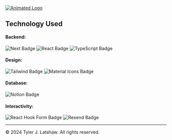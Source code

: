 [![Animated Logo](https://tylerlatshaw.com/static/gradient-logo-animated.svg  "Animated Logo")](https://tylerlatshaw.com/  "Animated Logo")

## Technology Used

#### Backend:

<a href="https://www.npmjs.com/package/next" style="text-decoration: none;" target="_blank">
    <img src="https://img.shields.io/badge/dynamic/json?url=https%3A%2F%2Fgithub.com%2Ftylerlatshaw%2FPersonal-Website%2Fraw%2Fmain%2Fpackage.json&query=%24.dependencies.next&logo=npm&label=NextJS&color=red&style=for-the-badge" alt="Next Badge">
</a>
<a href="https://www.npmjs.com/package/react" style="text-decoration: none;" target="_blank">
    <img src="https://img.shields.io/badge/dynamic/json?url=https%3A%2F%2Fgithub.com%2Ftylerlatshaw%2FPersonal-Website%2Fraw%2Fmain%2Fpackage.json&query=%24.dependencies.react&logo=react&label=React&color=lightblue&style=for-the-badge" alt="React Badge">
</a>
<a href="https://www.npmjs.com/package/typescript" style="text-decoration: none;" target="_blank">
    <img src="https://img.shields.io/badge/dynamic/json?url=https%3A%2F%2Fgithub.com%2Ftylerlatshaw%2FPersonal-Website%2Fraw%2Fmain%2Fpackage.json&query=%24.devDependencies.typescript&logo=typescript&logoColor=blue&label=TypeScript&color=blue&style=for-the-badge" alt="TypeScript Badge">
</a>

#### Design:

<a href="https://www.npmjs.com/package/tailwindcss" style="text-decoration: none;" target="_blank">
    <img src="https://img.shields.io/badge/dynamic/json?url=https%3A%2F%2Fgithub.com%2Ftylerlatshaw%2FPersonal-Website%2Fraw%2Fmain%2Fpackage.json&query=%24.devDependencies.tailwindcss&logo=tailwindcss&label=Tailwind&style=for-the-badge" alt="Tailwind Badge">
</a>
<a href="https://www.npmjs.com/package/@mui/icons-material" style="text-decoration: none;" target="_blank">
    <img src="https://img.shields.io/badge/dynamic/json?url=https%3A%2F%2Fgithub.com%2Ftylerlatshaw%2FPersonal-Website%2Fraw%2Fmain%2Fpackage.json&query=%24.dependencies%5B%22%40mui%2Ficons-material%22%5D&logo=mui&label=Material%20Icons&color=blue&style=for-the-badge" alt="Material Icons Badge">
</a>

#### Database:

<a href="https://www.npmjs.com/package/@notionhq/client" style="text-decoration: none;" target="_blank">
    <img src="https://img.shields.io/badge/dynamic/json?url=https%3A%2F%2Fgithub.com%2Ftylerlatshaw%2FPersonal-Website%2Fraw%2Fmain%2Fpackage.json&query=%24.dependencies%5B%22%40notionhq%2Fclient%22%5D&logo=notion&label=Notion&color=darkgreen&style=for-the-badge" alt="Notion Badge">
</a>

#### Interactivity: 

<a href="https://www.npmjs.com/package/react-hook-form" style="text-decoration: none;" target="_blank">
    <img src="https://img.shields.io/badge/dynamic/json?url=https%3A%2F%2Fgithub.com%2Ftylerlatshaw%2FPersonal-Website%2Fraw%2Fmain%2Fpackage.json&query=%24.dependencies%5B%22react-hook-form%22%5D&logo=react-hook-form&logoColor=F9C7EF&label=React%20Hook%20Form&color=EC598F&style=for-the-badge" alt="React Hook Form Badge">
</a>
<a href="https://www.npmjs.com/package/resend" style="text-decoration: none;" target="_blank">
    <img src="https://img.shields.io/badge/dynamic/json?url=https%3A%2F%2Fgithub.com%2Ftylerlatshaw%2FPersonal-Website%2Fraw%2Fmain%2Fpackage.json&query=%24.dependencies%5B%22resend%22%5D&logo=resend&logoColor=green&label=Resend&color=darkgreen&style=for-the-badge" alt="Resend Badge">
</a>

<hr />

&copy; 2024 Tyler J. Latshaw. All rights reserved.